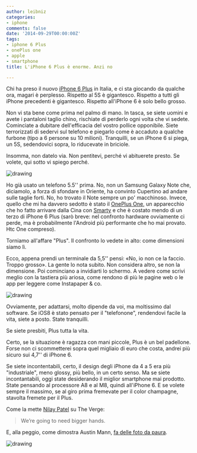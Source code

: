 ```yaml
---
author: leibniz
categories:
- iphone
comments: false
date: '2014-09-29T00:00:00Z'
tags:
- iphone 6 Plus
- onePlus one
- apple
- smartphone
title: L'iPhone 6 Plus è enorme. Anzi no

---
```

Chi ha preso il nuovo [iPhone 6 Plus](https://www.apple.com/it/iphone-6/) in Italia, e ci sta giocando da qualche ora, magari è perplesso. Rispetto al 5S è gigantesco. Rispetto a tutti gli iPhone precedenti è gigantesco. Rispetto all'iPhone 6 è solo bello grosso. 

Non vi sta bene come prima nel palmo di mano. In tasca, se siete uomini e avete i pantaloni taglio chino, rischiate di perderlo ogni volta che vi sedete. Cominciate a dubitare dell'efficacia del vostro pollice opponibile. Siete terrorizzati di sedervi sul telefono e piegarlo come è accaduto a qualche furbone (tipo a 6 persone su 10 milioni). Tranquilli, se un iPhone 6 si piega, un 5S, sedendovici sopra, lo riducevate in briciole.

Insomma, non datelo via. Non pentitevi, perché vi abituerete presto. Se volete, qui sotto vi spiego perché.

![drawing](http://leibniz.me/images/vault/oneplus.png)

Ho già usato un telefono 5.5'' prima. No, non un Samsung Galaxy Note che, diciamolo, a forza di sfondare in Oriente, ha convinto Cupertino ad andare sulle taglie forti. No, ho trovato il Note sempre un po' macchinoso. Invece, quello che mi ha davvero sedotto è stato il [OnePlus One](http://onePlus.net/it), un apparecchio che ho fatto arrivare dalla Cina con [Smarty](http://www.smartylife.net) e che è costato mendo di un terzo di iPhone 6 Plus (sarò breve: nel confronto hardware ovviamente ci perde, ma è probabilmente l'Android più performante che ho mai provato. Htc One compreso).

Torniamo all'affare "Plus". Il confronto lo vedete in alto: come dimensioni siamo lì. 

Ecco, appena prendi un terminale da 5,5'' pensi: «No, io non ce la faccio. Troppo grosso». La gente lo nota subito. Non considera altro, se non la dimensione. Poi cominciano a invidiarti lo schermo. A vedere come scrivi meglio con la tastiera più ariosa, come rendono di più le pagine web o le app per leggere come Instapaper & co. 

![drawing](http://leibniz.me/images/vault/cook.jpg)

Ovviamente, per adattarsi, molto dipende da voi, ma moltissimo dal software. Se iOS8 è stato pensato per il "telefonone", rendendovi facile la vita, siete a posto. State tranquilli. 

Se siete presbiti, Plus tutta la vita. 

Certo, se la situazione è ragazza con mani piccole, Plus è un bel padellone. Forse non ci scommetterei sopra quel migliaio di euro che costa, andrei più sicuro sui 4,7'' di iPhone 6. 

Se siete incontentabili, certo, il design degli iPhone da 4 a 5 era più "industriale", meno glossy, più bello, in un certo senso. Ma se siete incontantabili, oggi state desiderando il miglior smartphone mai prodotto. State pensando al processore A8 e al M8, quindi all'iPhone 6. E se volete sempre il massimo, se al giro prima fremevate per il color champagne, stavolta fremete per il Plus. 

Come la mette [Nilay Patel](http://www.theverge.com/2014/9/16/6155009/apple-iphone-6-plus-review) su The Verge:

>We’re going to need bigger hands.

E, alla peggio, come dimostra Austin Mann, [fa delle foto da paura](http://austinmann.com/trek/iphone-6-plus-camera-review-iceland).

![drawing](http://cdn3.vox-cdn.com/uploads/chorus_asset/file/969574/iphone-6-travel-camera-review-macro.0.jpg)

